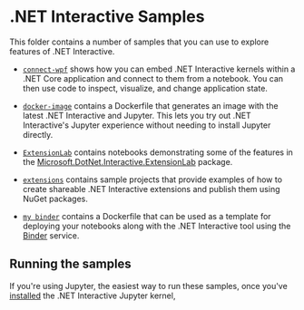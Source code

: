 # .NET Interactive Samples

This folder contains a number of samples that you can use to explore features of .NET Interactive.

* [`connect-wpf`](connect-wpf) shows how you can embed .NET Interactive kernels within a .NET Core application and connect to them from a notebook. You can then use code to inspect, visualize, and change application state.

* [`docker-image`](docker-image/readme.md) contains a Dockerfile that generates an image with the latest .NET Interactive and Jupyter. This lets you try out .NET Interactive's Jupyter experience without needing to install Jupyter directly.

* [`ExtensionLab`](ExtensionLab) contains notebooks demonstrating some of the features in the [Microsoft.DotNet.Interactive.ExtensionLab](https://www.nuget.org/packages/Microsoft.dotnet.interactive.extensionlab) package. 

* [`extensions`](extensions/readme.md) contains sample projects that provide examples of how to create shareable .NET Interactive extensions and publish them using NuGet packages.

* [`my binder`](my%20binder) contains a Dockerfile that can be used as a template for deploying your notebooks along with the .NET Interactive tool using the [Binder](https://mybinder.org/) service.

## Running the samples

If you're using Jupyter, the easiest way to run these samples, once you've [installed]() the .NET Interactive Jupyter kernel, 
